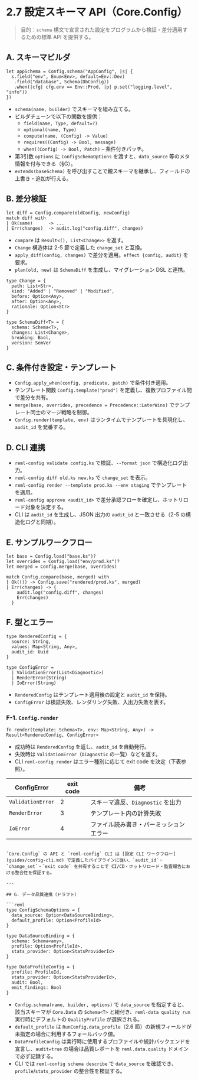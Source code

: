 # 2.7 設定スキーマ API（Core.Config）

> 目的：`schema` 構文で宣言された設定をプログラムから検証・差分適用するための標準 API を提供する。

## A. スキーマビルダ

```reml
let appSchema = Config.schema("AppConfig", |s| {
  s.field("env", Enum<Env>, default=Env::Dev)
   .field("database", Schema(DbConfig))
   .when(|cfg| cfg.env == Env::Prod, |p| p.set("logging.level", "info"))
})
```

- `schema(name, builder)` でスキーマを組み立てる。
- ビルダチェーンで以下の関数を提供：
  - `field(name, Type, default=?)`
  - `optional(name, Type)`
  - `compute(name, (Config) -> Value)`
  - `requires((Config) -> Bool, message)`
  - `when((Config) -> Bool, Patch)` – 条件付きパッチ。
- 第3引数 `options` に `ConfigSchemaOptions` を渡すと、`data_source` 等のメタ情報を付与できる（§G）。
- `extends(baseSchema)` を呼び出すことで親スキーマを継承し、フィールドの上書き・追加が行える。

## B. 差分検証

```reml
let diff = Config.compare(oldConfig, newConfig)
match diff with
| Ok(same)      -> ...
| Err(changes)  -> audit.log("config.diff", changes)
```

- `compare` は `Result<(), List<Change>>` を返す。
- `Change` 構造体は 2-5 節で定義した `change_set` と互換。
- `apply_diff(config, changes)` で差分を適用。`effect {config, audit}` を要求。
- `plan(old, new)` は `SchemaDiff` を生成し、マイグレーション DSL と連携。

```reml
type Change = {
  path: List<Str>,
  kind: "Added" | "Removed" | "Modified",
  before: Option<Any>,
  after: Option<Any>,
  rationale: Option<Str>
}

type SchemaDiff<T> = {
  schema: Schema<T>,
  changes: List<Change>,
  breaking: Bool,
  version: SemVer
}
```

## C. 条件付き設定・テンプレート

- `Config.apply_when(config, predicate, patch)` で条件付き適用。
- テンプレート関数 `Config.template("prod")` を定義し、複数プロファイル間で差分を共有。
- `merge(base, overrides, precedence = Precedence::LaterWins)` でテンプレート同士のマージ戦略を制御。
- `Config.render(template, env)` はランタイムでテンプレートを具現化し、`audit_id` を発番する。

## D. CLI 連携

- `reml-config validate config.ks` で検証、`--format json` で構造化ログ出力。
- `reml-config diff old.ks new.ks` で `change_set` を表示。
- `reml-config render --template prod.ks --env staging` でテンプレートを適用。
- `reml-config approve <audit_id>` で差分承認フローを確定し、ホットリロード対象を決定する。
- CLI は `audit_id` を生成し、JSON 出力の `audit_id` と一致させる（2-5 の構造化ログと同期）。

## E. サンプルワークフロー

```reml
let base = Config.load("base.ks")?
let overrides = Config.load("env/prod.ks")?
let merged = Config.merge(base, overrides)

match Config.compare(base, merged) with
| Ok(()) -> Config.save("rendered/prod.ks", merged)
| Err(changes) -> {
    audit.log("config.diff", changes)
    Err(changes)
  }
```

## F. 型とエラー

```reml
type RenderedConfig = {
  source: String,
  values: Map<String, Any>,
  audit_id: Uuid
}

type ConfigError =
  | ValidationError(List<Diagnostic>)
  | RenderError(String)
  | IoError(String)
```

- `RenderedConfig` はテンプレート適用後の設定と `audit_id` を保持。
- `ConfigError` は検証失敗、レンダリング失敗、入出力失敗を表す。

### F-1. `Config.render`

```reml
fn render(template: Schema<T>, env: Map<String, Any>) -> Result<RenderedConfig, ConfigError>
```

- 成功時は `RenderedConfig` を返し、`audit_id` を自動発行。
- 失敗時は `ValidationError`（`Diagnostic` の一覧）などを返す。
- CLI `reml-config render` はエラー種別に応じて exit code を決定（下表参照）。

| ConfigError | exit code | 備考 |
| --- | --- | --- |
| `ValidationError` | 2 | スキーマ違反、`Diagnostic` を出力 |
| `RenderError` | 3 | テンプレート内の計算失敗 |
| `IoError` | 4 | ファイル読み書き・パーミッションエラー |

```

`Core.Config` の API と `reml-config` CLI は [設定 CLI ワークフロー](guides/config-cli.md) で定義したパイプラインに従い、`audit_id`・`change_set`・`exit code` を共有することで CI/CD・ホットリロード・監査報告における整合性を保証する。

---

## G. データ品質連携（ドラフト）

```reml
type ConfigSchemaOptions = {
  data_source: Option<DataSourceBinding>,
  default_profile: Option<ProfileId>
}

type DataSourceBinding = {
  schema: Schema<any>,
  profile: Option<ProfileId>,
  stats_provider: Option<StatsProviderId>
}

type DataProfileConfig = {
  profile: ProfileId,
  stats_provider: Option<StatsProviderId>,
  audit: Bool,
  emit_findings: Bool
}
```

* `Config.schema(name, builder, options)` で `data_source` を指定すると、該当スキーマが `Core.Data` の `Schema<T>` と紐付き、`reml-data quality run` 実行時にデフォルトの `QualityProfile` が選択される。
* `default_profile` は `RunConfig.data_profile`（2.6 節）の新規フィールドが未指定の場合に利用するフォールバック値。
* `DataProfileConfig` は実行時に使用するプロファイルや統計バックエンドを宣言し、`audit=true` の場合は品質レポートを `reml.data.quality` ドメインで必ず記録する。
* CLI では `reml-config schema describe` で `data_source` を確認でき、`profile`/`stats_provider` の整合性を検証する。
